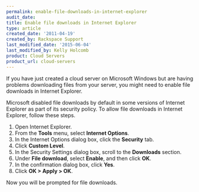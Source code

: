 ```yaml
---
permalink: enable-file-downloads-in-internet-explorer
audit_date:
title: Enable file downloads in Internet Explorer
type: article
created_date: '2011-04-19'
created_by: Rackspace Support
last_modified_date: '2015-06-04'
last_modified_by: Kelly Holcomb
product: Cloud Servers
product_url: cloud-servers
---
```


If you have just created a cloud server on Microsoft Windows but are
having problems downloading files from your server, you might need to
enable file downloads in Internet Explorer.

Microsoft disabled file downloads by default in some versions of
Internet Explorer as part of its security policy. To allow file
downloads in Internet Explorer, follow these steps.

1.  Open Internet Explorer.
2.  From the **Tools** menu, select **Internet Options**.
3.  In the Internet Options dialog box, click the **Security** tab.
4.  Click **Custom Level**.
5.  In the Security Settings dialog box, scroll to the
    **Downloads** section.
6.  Under **File download**, select **Enable**, and then click **OK**.
7.  In the confirmation dialog box, click **Yes**.
8.  Click **OK > Apply > OK**.

Now you will be prompted for file downloads.
